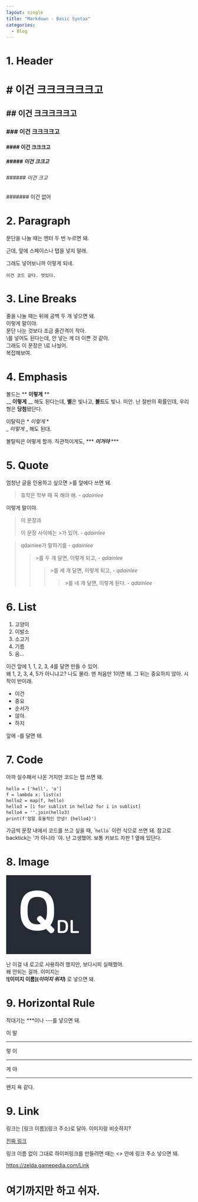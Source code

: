 ```yaml
---
layout: single
title: "Markdown - Basic Syntax"
categories:
  - Blog
---
```


# 1. Header
# # 이건 크크크크크크고
## ## 이건 크크크크크고
### ### 이건 크크크크고
#### #### 이건 크크크고
##### ##### 이건 크크고
###### ###### 이건 크고
####### 이건 없어

# 2. Paragraph
문단을 나눌 때는 엔터 두 번 누르면 돼.

근데, 앞에 스페이스나 탭을 넣지 말래.

  그래도 넣어보니까 이렇게 되네.

    이건 코드 같다. 멋있다.

# 3. Line Breaks
줄을 나눌 때는 뒤에 공백 두 개 넣으면 돼.  
이렇게 말이야.  
문단 나눈 것보다 조금 줄간격이 작아.  
\를 넣어도 된다는데, 안 넣는 게 더 이쁜 것 같아.  
그래도 이 문장은 \로 나눴어.\
복잡해보여.

# 4. Emphasis
볼드는 ** **이렇게** **  
__ __이렇게__ __ 해도 된다는데, **별**은 빛나고, **볼드**도 빛나. 미안. 난 절반의 확률인데, 우리 형은 **당첨**됐단다.

이탈릭은 * *이렇게* *  
_ _이렇게_ _ 해도 된대. 

볼탈릭은 어떻게 할까. 직관적이게도, *** ***이거야*** ***

# 5. Quote
엄청난 글을 인용하고 싶으면 >를 앞에다 쓰면 돼.
> 휴학은 학부 때 꼭 해야 해. - *qdainlee*  

이렇게 말이야.

> 이 문장과 
>
> 이 문장 사이에는 >가 있어. - *qdainlee*

> qdainlee가 말하기를 - *qdainlee*
>> \>를 두 개 달면, 이렇게 되고, - *qdainlee*
>>> \>를 세 개 달면, 이렇게 되고, - *qdainlee*
>>>> \>를 네 개 달면, 이렇게 된다. - *qdainlee*

# 6. List
1. 고양이
1. 이발소
2. 소고기
3. 기름
4. 음...

이건 앞에 1, 1, 2, 3, 4를 달면 만들 수 있어.  
왜 1, 2, 3, 4, 5가 아니냐고? 나도 몰라. 맨 처음만 1이면 돼. 그 뒤는 중요하지 않아. 시작이 반이래.

- 이건
- 중요
- 순서가
- 않아.
- 하지

앞에 -를 달면 돼.

# 7. Code
아까 실수해서 나온 거지만 코드는 탭 쓰면 돼.

    hello = ['hell', 'o']
    f = lambda x: list(x)
    hello2 = map(f, hello)
    hello3 = [i for sublist in hello2 for i in sublist]
    hello4 = ''.join(hello3)
    print(f'정말 효율적인 안녕! {hello4}')

가금씩 문장 내에서 코드를 쓰고 싶을 때, \``hello`\` 이런 식으로 쓰면 돼. 참고로 backtick는 '가 아니라 `야. 난 고생했어. 보통 키보드 자판 1 옆에 있단다.

# 8. Image
![logo_QDL](/assets/images/logo_QDL.png)

난 이걸 내 로고로 사용하려 했지만, 보다시피 실패했어.  
왜 안되는 걸까. 이미지는  
**![이미지 이름](*이미지 위치*)** 로 넣으면 돼. 

# 9. Horizontal Rule
작대기는 ***이나 ---를 넣으면 돼.

이 말

***

렇 이

---

게 야

---
왠지 욕 같다.

# 9. Link
링크는 [링크 이름](링크 주소)로 달아. 이미지랑 비슷하지?  

[진짜 링크](https://zelda.gamepedia.com/Link)

링크 이름 없이 그대로 하이퍼링크를 만들려면 때는 <> 안에 링크 주소 넣으면 돼.

<https://zelda.gamepedia.com/Link>

# 여기까지만 하고 쉬자.